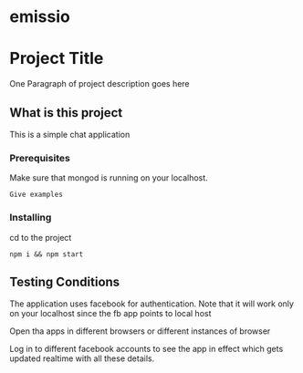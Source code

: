 # emissio
# Project Title

One Paragraph of project description goes here

## What is this project

This is a simple chat application


### Prerequisites

Make sure that mongod is running on your localhost.

```
Give examples
```

### Installing

cd to the project

```
npm i && npm start
```


## Testing Conditions

The application uses facebook for authentication. Note that it will work only on your localhost since the fb app points to local host

Open tha apps in different browsers or different instances of browser

Log in to different facebook accounts to see the app in effect which gets updated realtime with all these details.
